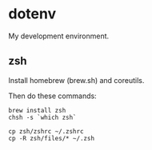 # dotenv

My development environment.

## zsh

Install homebrew (brew.sh) and coreutils.

Then do these commands:

```
brew install zsh
chsh -s `which zsh`

cp zsh/zshrc ~/.zshrc
cp -R zsh/files/* ~/.zsh
```